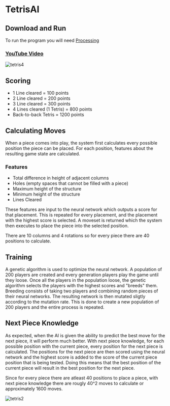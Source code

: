 # TetrisAI

## Download and Run
To run the program you will need [Processing](https://processing.org/)

### [YouTube Video](https://www.youtube.com/watch?v=1yXBNKubb2o&t)

![tetris4](https://user-images.githubusercontent.com/36581610/78828900-6d6a2080-79b3-11ea-81a3-bd284849c3f2.gif)

## Scoring
* 1 Line cleared = 100 points
* 2 Line cleared = 200 points
* 3 Line cleared = 300 points
* 4 Lines cleared (1 Tetris) = 800 points
* Back-to-back Tetris = 1200 points

## Calculating Moves
When a piece comes into play, the system first calculates every possible position the piece can be placed. For each position, features about the resulting game state are calculated.
### Features
* Total difference in height of adjacent columns
* Holes (empty spaces that cannot be filled with a piece)
* Maximum height of the structure
* Minimum height of the structure
* Lines Cleared

These features are input to the neural network which outputs a score for that placement. This is repeated for every placement, and the placement with the highest score is selected. A moveset is returned which the system then executes to place the piece into the selected position.

There are 10 columns and 4 rotations so for every piece there are 40 positions to calculate.

## Training
A genetic algorithm is used to optimize the neural network. A population of 200 players are created and every generation players play the game until they loose. Once all the players in the population loose, the genetic algorithm selects the players with the highest scores and "breeds" them. Breeding consists of taking two players and combining random pieces of their neural networks. The resulting network is then mutated sligtly according to the mutation rate. This is done to create a new population of 200 players and the entire process is repeated.

## Next Piece Knowledge
As expected, when the AI is given the ability to predict the best move for the next piece, it will perform much better. With next piece knowledge, for each possible position with the current piece, every position for the next piece is calculated. The positions for the next piece are then scored using the neural network and the highest score is added to the score of the current piece position that is being tested. Doing this means that the best position of the current piece will result in the best position for the next piece.

Since for every piece there are atleast 40 positions to place a piece, with next piece knowledge there are rougly 40^2 moves to calculate or approximately 1600 moves.

![tetris2](https://user-images.githubusercontent.com/36581610/78828927-79ee7900-79b3-11ea-9b25-936f19c4bf4a.gif)
